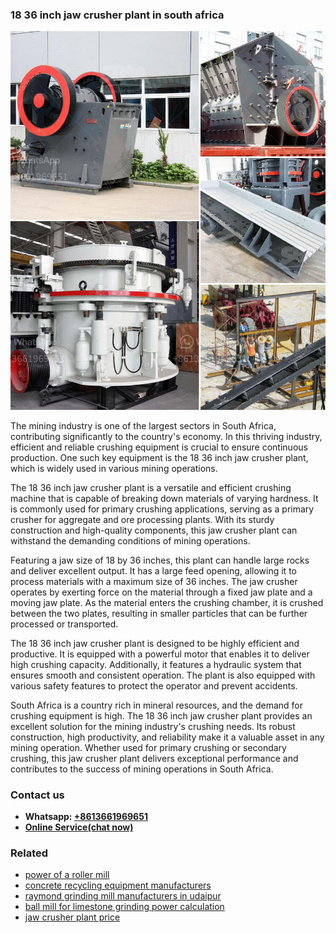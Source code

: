 <h3>18 36 inch jaw crusher plant in south africa</h3><img src='1706767765.jpg' alt=''><p>The mining industry is one of the largest sectors in South Africa, contributing significantly to the country's economy. In this thriving industry, efficient and reliable crushing equipment is crucial to ensure continuous production. One such key equipment is the 18 36 inch jaw crusher plant, which is widely used in various mining operations.</p><p>The 18 36 inch jaw crusher plant is a versatile and efficient crushing machine that is capable of breaking down materials of varying hardness. It is commonly used for primary crushing applications, serving as a primary crusher for aggregate and ore processing plants. With its sturdy construction and high-quality components, this jaw crusher plant can withstand the demanding conditions of mining operations.</p><p>Featuring a jaw size of 18 by 36 inches, this plant can handle large rocks and deliver excellent output. It has a large feed opening, allowing it to process materials with a maximum size of 36 inches. The jaw crusher operates by exerting force on the material through a fixed jaw plate and a moving jaw plate. As the material enters the crushing chamber, it is crushed between the two plates, resulting in smaller particles that can be further processed or transported.</p><p>The 18 36 inch jaw crusher plant is designed to be highly efficient and productive. It is equipped with a powerful motor that enables it to deliver high crushing capacity. Additionally, it features a hydraulic system that ensures smooth and consistent operation. The plant is also equipped with various safety features to protect the operator and prevent accidents.</p><p>South Africa is a country rich in mineral resources, and the demand for crushing equipment is high. The 18 36 inch jaw crusher plant provides an excellent solution for the mining industry's crushing needs. Its robust construction, high productivity, and reliability make it a valuable asset in any mining operation. Whether used for primary crushing or secondary crushing, this jaw crusher plant delivers exceptional performance and contributes to the success of mining operations in South Africa.</p><h3>Contact us</h3><ul><li><strong>Whatsapp:&nbsp;<a href="https://wa.me/8613661969651">+8613661969651</a></strong></li><li><a href="https://swt.shibang-china.com/?git&amp;zhl&amp;18 36 inch jaw crusher plant in south africa"><strong>Online Service(chat now)</strong></a></li></ul><h3>Related</h3><ul><li><a href='power of a roller mill.md'>power of a roller mill</a></li><li><a href='concrete recycling equipment manufacturers.md'>concrete recycling equipment manufacturers</a></li><li><a href='raymond grinding mill manufacturers in udaipur.md'>raymond grinding mill manufacturers in udaipur</a></li><li><a href='ball mill for limestone grinding power calculation.md'>ball mill for limestone grinding power calculation</a></li><li><a href='jaw crusher plant price.md'>jaw crusher plant price</a></li></ul>